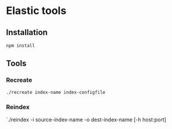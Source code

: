 # Elastic tools

## Installation
`npm install`

## Tools
### Recreate
`./recreate index-name index-configfile`

### Reindex
`./reindex -i source-index-name -o dest-index-name [-h host:port]
